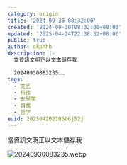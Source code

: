 ```yaml
---
category: origin
title: '2024-09-30 08:32:00'
created: '2024-09-30T08:32:00+08:00'
updated: '2025-04-24T22:38:32+08:00'
public: true
author: dkphhh
description: |-
  當資訊文明正以文本儲存我

  20240930083235……
tags:
  - 文艺
  - 科技
  - 未来学
  - 自我
  - 哲学
uuid: 20250420210606j52j
---
```


當資訊文明正以文本儲存我

![20240930083235.webp](https://img.dkphhh.me/20240930083235.webp)
